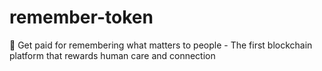 # remember-token
🎂 Get paid for remembering what matters to people - The first blockchain platform that rewards human care and connection
